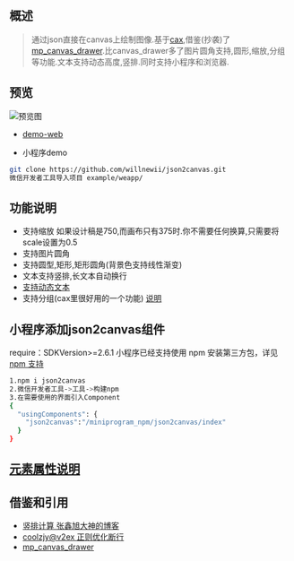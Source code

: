 ## 概述

> 通过json直接在canvas上绘制图像.基于[cax](https://github.com/dntzhang/cax),借鉴(抄袭)了[mp_canvas_drawer](https://github.com/kuckboy1994/mp_canvas_drawer).比canvas_drawer多了图片圆角支持,圆形,缩放,分组等功能.文本支持动态高度,竖排.同时支持小程序和浏览器.

## 预览
![预览图](http://blog-res.mayday5.me/img/2019-07-01%2017.45.19.gif)

- [demo-web](http://blog.mayday5.me/json2canvas/example/web/index.html)

- 小程序demo
```bash
git clone https://github.com/willnewii/json2canvas.git
微信开发者工具导入项目 example/weapp/
```

## 功能说明
- 支持缩放 如果设计稿是750,而画布只有375时.你不需要任何换算,只需要将scale设置为0.5
- 支持图片圆角
- 支持圆型,矩形,矩形圆角(背景色支持线性渐变)
- 文本支持竖排,长文本自动换行
- [支持动态文本](https://github.com/willnewii/json2canvas/blob/master/doc/动态文本.md)
- 支持分组(cax里很好用的一个功能)  [说明](https://github.com/dntzhang/cax/blob/master/README.CN.md)

## 小程序添加json2canvas组件
require：SDKVersion>=2.6.1
小程序已经支持使用 npm 安装第三方包，详见 [npm 支持](https://developers.weixin.qq.com/miniprogram/dev/devtools/npm.html?search-key=npm)
```bash
1.npm i json2canvas
2.微信开发者工具->工具->构建npm
3.在需要使用的界面引入Component
{
  "usingComponents": {
    "json2canvas":"/miniprogram_npm/json2canvas/index"
  }
}
```

## [元素属性说明](https://github.com/willnewii/json2canvas/blob/master/doc/元素.md)

## 借鉴和引用
- [竖排计算 张鑫旭大神的博客](http://www.zhangxinxu.com/wordpress/?p=7362)
- [coolzjy@v2ex 正则优化断行](https://regexr.com/4f12l)
- [mp_canvas_drawer](https://github.com/kuckboy1994/mp_canvas_drawer)